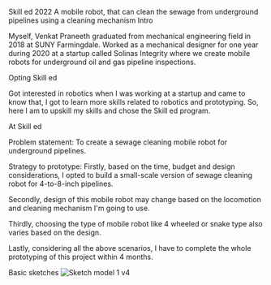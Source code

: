 Skill ed 2022
 A mobile robot, that can clean the sewage from underground pipelines using a cleaning mechanism
Intro 

Myself, Venkat Praneeth graduated from mechanical engineering field in 2018 at SUNY Farmingdale. Worked as a mechanical designer for one year during 2020 at a startup called Solinas Integrity where we create mobile robots for underground oil and gas pipeline inspections. 

Opting Skill ed 

Got interested in robotics when I was working at a startup and came to know that, I got to learn more skills related to robotics and prototyping. So, here I am to upskill my skills and chose the Skill ed program. 

At Skill ed 

Problem statement: To create a sewage cleaning mobile robot for underground pipelines. 

Strategy to prototype: Firstly, based on the time, budget and design considerations, I opted to build a small-scale version of sewage cleaning robot for 4-to-8-inch pipelines.  

Secondly, design of this mobile robot may change based on the locomotion and cleaning mechanism I'm going to use.  

Thirdly, choosing the type of mobile robot like 4 wheeled or snake type also varies based on the design. 

Lastly, considering all the above scenarios, I have to complete the whole prototyping of this project within 4 months.

Basic sketches
![Sketch model 1 v4](https://user-images.githubusercontent.com/111192825/184883052-52867378-3d41-4b4d-9518-f2fbecef9a40.png)


 

 
